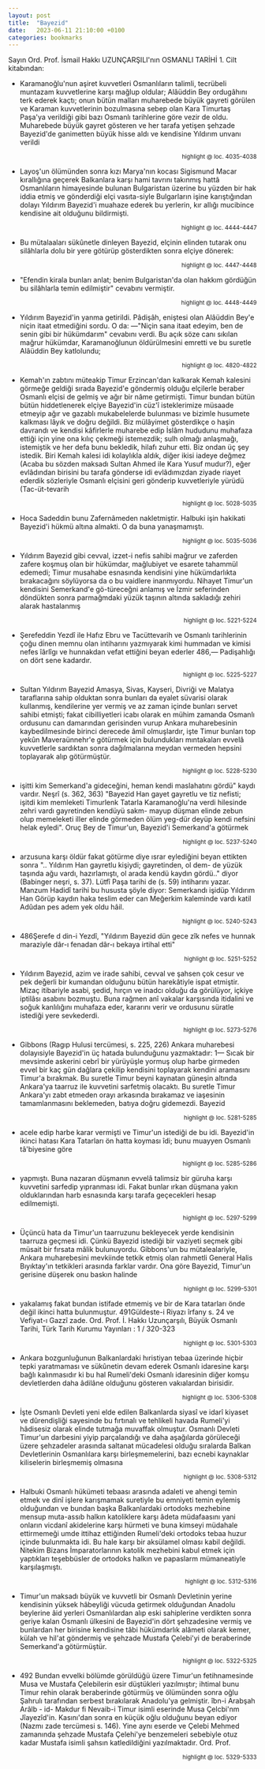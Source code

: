 ```yaml
---
layout: post
title:  "Bayezid"
date:   2023-06-11 21:10:00 +0100
categories: bookmarks
---
```


Sayın Ord. Prof. İsmail Hakkı UZUNÇARŞILI'nın OSMANLI TARİHİ 1. Cilt kitabından:

* Karamanoğlu'nun aşiret kuvvetleri Osmanlıların talimli, tecrübeli muntazam kuvvetlerine karşı mağlup oldular; Alâüddin Bey ordugâhını terk ederek kaçtı; onun bütün malları muharebede büyük gayreti görülen ve Karaman kuvvetlerinin bozulmasına sebep olan Kara Timurtaş Paşa'ya verildiği gibi bazı Osmanlı tarihlerine göre vezir de oldu. Muharebede büyük gayret gösteren ve her tarafa yetişen şehzade Bayezid'de ganimetten büyük hisse aldı ve kendisine Yıldırım unvanı verildi

<p style="text-align: right;"><sup>highlight @ loc. 4035-4038</sup></p>

* Layoş'un ölümünden sonra kızı Marya'nın kocası Sigismund Macar kırallığına geçerek Balkanlara karşı hami tavrını takınmış hattâ Osmanlıların himayesinde bulunan Bulgaristan üzerine bu yüzden bir  hak iddia etmiş ve gönderdiği elçi vasıta-siyle Bulgarların işine karıştığından dolayı Yıldırım Bayezid'i muahaze ederek bu yerlerin, kır allığı mucibince kendisine ait olduğunu bildirmişti.

<p style="text-align: right;"><sup>highlight @ loc. 4444-4447</sup></p>

* Bu mütalaaları sükûnetle dinleyen Bayezid, elçinin elinden tutarak onu silâhlarla dolu bir yere götürüp gösterdikten sonra elçiye dönerek:

<p style="text-align: right;"><sup>highlight @ loc. 4447-4448</sup></p>

* "Efendin kirala bunları anlat; benim Bulgaristan'da olan hakkım gördüğün bu silâhlarla temin edilmiştir" cevabını vermiştir.

<p style="text-align: right;"><sup>highlight @ loc. 4448-4449</sup></p>

* Yıldırım Bayezid'in yanma getirildi. Pâdişâh, eniştesi olan Alâüddin Bey'e niçin itaat etmediğini sordu. O da: —"Niçin sana itaat edeyim, ben de senin gibi bir hükümdarım" cevabını verdi. Bu açık söze canı sıkılan mağrur hükümdar, Karamanoğlunun öldürülmesini emretti ve bu suretle Alâüddin Bey katlolundu;

<p style="text-align: right;"><sup>highlight @ loc. 4820-4822</sup></p>

* Kemah'ın zabtını müteakip Timur Erzincan'dan kalkarak Kemah kalesini görmeğe geldiği sırada Bayezid'e göndermiş olduğu elçilerle beraber Osmanlı elçisi de gelmiş ve ağır bir nâme getirmişti. Timur bundan bütün bütün hiddetlenerek elçiye Bayezid'in cüz'î isteklerimize müsaade etmeyip ağır ve gazablı mukabelelerde bulunması ve bizimle husumete kalkması lâyık ve doğru değildi. Biz mülâyimet gösterdikçe o haşin davrandı ve kendisi kâfirlerle muharebe edip İslâm hududunu muhafaza ettiği için yine ona kılıç çekmeği istemezdik; sulh olmağı anlaşmağı, istemiştik ve her defa bunu bekledik, hilafı zuhur etti. Biz ondan üç şey istedik. Biri Kemah kalesi idi kolaylıkla aldık, diğer ikisi iadeye değmez (Acaba bu sözden maksadı Sultan Ahmed ile Kara Yusuf mudur?), eğer evlâdından birisini bu tarafa gönderse idi evlâdımızdan ziyade riayet ederdik sözleriyle Osmanlı elçisini geri gönderip kuvvetleriyle yürüdü (Tac-üt-tevarih

<p style="text-align: right;"><sup>highlight @ loc. 5028-5035</sup></p>

* Hoca Sadeddin bunu Zafernâmeden nakletmiştir. Halbuki işin hakikati Bayezid'i hükmü altına almakti. O da buna yanaşmamıştı.

<p style="text-align: right;"><sup>highlight @ loc. 5035-5036</sup></p>

* Yıldırım Bayezid gibi cevval, izzet-i nefis sahibi mağrur ve zaferden zafere koşmuş olan bir hükümdar, mağlubiyet ve esarete tahammül edemedi; Timur musahabe esnasında kendisini yine hükümdarlıkta bırakacağını söylüyorsa da o bu vaidlere inanmıyordu. Nihayet Timur'un kendisini Semerkand'e gö-türeceğni anlamış ve İzmir seferinden döndükten sonra parmağmdaki yüzük taşının altında sakladığı zehiri alarak hastalanmış

<p style="text-align: right;"><sup>highlight @ loc. 5221-5224</sup></p>

* Şerefeddin Yezdî ile Hafız Ebru ve Tacüttevarih ve Osmanlı tarihlerinin çoğu dinen memnu olan intiharını yazmıyarak kimi hummadan ve kimisi nefes îârlîgı ve hunnakdan vefat ettiğini beyan ederler 486,— Padişahlığı on dört sene kadardır.

<p style="text-align: right;"><sup>highlight @ loc. 5225-5227</sup></p>

* Sultan Yıldırım Bayezid Amasya, Sivas, Kayseri, Divriği ve Malatya taraflarına sahip olduktan sonra bunları da eyalet süvarisi olarak kullanmış, kendilerine yer vermiş ve az zaman içinde bunları servet sahibi etmişti; fakat cibilliyetleri icabı olarak en mühim zamanda Osmanlı ordusunu can damarından gerisinden vurup Ankara muharebesinin kaybedilmesinde birinci derecede âmil olmuşlardır, işte Timur bunları top yekûn Maveraünnehr'e götürmek için bulundukları mıntakaları evvelâ kuvvetlerle sardıktan sonra dağılmalarına meydan vermeden hepsini toplayarak alıp götürmüştür.

<p style="text-align: right;"><sup>highlight @ loc. 5228-5230</sup></p>

* işitti kim Semerkand'a gideceğini, heman kendi maslahatını gördü" kaydı vardır. Neşrî (s. 362, 363) "Bayezid Han gayet gayretlu ve tiz nefisti; işitdi kim memleketi Timurlenk Tatarla Karamanoğlu'na verdi hilesinde zehri vardı gayretinden kendüyü sakm- mayup düşman elinde zebun olup memeleketi iller elinde görmeden ölüm yeg-dür deyüp kendi nefsini helak eyledi". Oruç Bey de Timur'un, Bayezid'i Semerkand'a götürmek

<p style="text-align: right;"><sup>highlight @ loc. 5237-5240</sup></p>

* arzusuna karşı öldür fakat götürme diye ısrar eylediğini beyan ettikten sonra ".. Yıldırım Han gayretlu kişiydi; gayretinden, ol dem- de yüzük taşında ağu vardı, hazırlamıştı, ol arada kendü kaydın gördü.." diyor (Babinger neşri, s. 37). Lütfî Paşa tarihi de (s. 59) intiharını yazar. Manzum Hadidî tarihi bu hususta şöyle diyor: Semerkandı işidüp Yıldırım Han Görüp kaydın haka teslim eder can Meğerkim kaleminde vardı katil Adûdan pes adem yek oldu hâil.

<p style="text-align: right;"><sup>highlight @ loc. 5240-5243</sup></p>

* 486Şerefe d din-i Yezdî, "Yıldırım Bayezid dün gece zîk nefes ve hunnak maraziyle dâr-ı fenadan dâr-ı bekaya irtihal etti"

<p style="text-align: right;"><sup>highlight @ loc. 5251-5252</sup></p>

* Yıldırım Bayezid, azim ve irade sahibi, cevval ve şahsen çok cesur ve pek değerli bir kumandan olduğunu bütün harekâtiyle ispat etmiştir. Mizaç itibariyle asabi, şedid, hırçın ve inadcı olduğu da görülüyor, içkiye iptilâsı asabını bozmuştu. Buna rağmen anî vakalar karşısında itidalini ve soğuk kanlılığını muhafaza eder, kararını verir ve ordusunu süratle istediği yere sevkederdi.

<p style="text-align: right;"><sup>highlight @ loc. 5273-5276</sup></p>

* Gibbons (Ragıp Hulusi tercümesi, s. 225, 226) Ankara muharebesi dolayısiyle Bayezid'in üç hatada bulunduğunu yazmaktadır: 1— Sıcak bir mevsimde askerini cebrî bir yürüyüşle yormuş olup harbe girmeden evvel bir kaç gün dağlara çekilip kendisini toplayarak kendini aramasını Timur'a bırakmak. Bu suretle Timur beyni kaynatan güneşin altında Ankara'ya taarruz ile kuvvetini sarfetmiş olacaktı. Bu suretle Timur Ankara'yı zabt etmeden orayı arkasında bırakamaz ve iaşesinin tamamlanmasını beklemeden, batıya doğru gidemezdi. Bayezid

<p style="text-align: right;"><sup>highlight @ loc. 5281-5285</sup></p>

* acele edip harbe karar vermişti ve Timur'un istediği de bu idi. Bayezid'in ikinci hatası Kara Tatarları ön hatta koyması îdi; bunu muayyen Osmanlı tâ'biyesine göre

<p style="text-align: right;"><sup>highlight @ loc. 5285-5286</sup></p>

* yapmıştı. Buna nazaran düşmanın evvelâ talimsiz bir güruha karşı kuvvetini sarfedip yıpranması idi. Fakat bunlar ırkan düşmana yakın olduklarından harb esnasında karşı tarafa geçecekleri hesap edilmemişti.

<p style="text-align: right;"><sup>highlight @ loc. 5297-5299</sup></p>

* Üçüncü hata da Timur'un taarruzunu bekleyecek yerde kendisinin taarruza geçmesi idi. Çünkü Bayezid istediği bir vaziyeti seçmek gibi müsait bir fırsata mâlik bulunuyordu. Gibbons'un bu mütalealariyle, Ankara muharebesini mevkiinde tetkik etmiş olan rahmetli General Halis Bıyıktay'ın tetkikleri arasında farklar vardır. Ona göre Bayezid, Timur'un gerisine düşerek onu baskın halinde

<p style="text-align: right;"><sup>highlight @ loc. 5299-5301</sup></p>

* yakalamış fakat bundan istifade etmemiş ve bir de Kara tatarları önde değil ikinci hatta bulunmuştur. 491Güldeste-i Riyazı îrfany s. 24 ve Vefiyat-ı Gazzî zade. Ord. Prof. İ. Hakkı Uzunçarşılı, Büyük Osmanlı Tarihi, Türk Tarih Kurumu Yayınları : 1 / 320-323

<p style="text-align: right;"><sup>highlight @ loc. 5301-5303</sup></p>

* Ankara bozgunluğunun Balkanlardaki hıristiyan tebaa üzerinde hiçbir tepki yaratmaması ve sükûnetin devam ederek Osmanlı idaresine karşı bağlı kalınmasıdır ki bu hal Rumeli'deki Osmanlı idaresinin diğer komşu devletlerden daha âdilâne olduğunu gösteren vakıalardan birisidir.

<p style="text-align: right;"><sup>highlight @ loc. 5306-5308</sup></p>

* İşte Osmanlı Devleti yeni elde edilen Balkanlarda siyasî ve idarî kiyaset ve dûrendişliği sayesinde bu fırtınalı ve tehlikeli havada Rumeli'yi hâdisesiz olarak elinde tutmağa muvaffak olmuştur. Osmanlı Devleti Timur'un darbesini yiyip parçalandığı ve daha aşağılarda görüleceği üzere şehzadeler arasında saltanat mücadelesi olduğu sıralarda Balkan Devletlerinin Osmanlılara karşı birleşmemelerini, bazı ecnebi kaynaklar kiliselerin birleşmemiş olmasına

<p style="text-align: right;"><sup>highlight @ loc. 5308-5312</sup></p>

* Halbuki Osmanlı hükümeti tebaası arasında adaleti ve ahengi temin etmek ve dinî işlere karışmamak suretiyle bu emniyeti temin eylemiş olduğundan ve bundan başka Balkanlardaki ortodoks mezhebine mensup muta-assıb halkın katoliklere karşı âdeta müdafaasını yani onların vicdanî akidelerine karşı hürmeti ve buna kimseyi müdahale ettirmemeği umde ittihaz ettiğinden Rumeli'deki ortodoks tebaa huzur içinde bulunmakta idi. Bu hale karşı bir aksülamel olması kabil değildi. Nitekim Bizans İmparatorlarının katolik mezhebini kabul etmek için yaptıkları teşebbüsler de ortodoks halkın ve papaslarm mümaneatiyle karşılaşmıştı.

<p style="text-align: right;"><sup>highlight @ loc. 5312-5316</sup></p>

* Timur'un maksadı büyük ve kuvvetli bir Osmanlı Devletinin yerine kendisinin yüksek hâbeyliği vücuda getirmek olduğundan Anadolu beylerine âid yerleri Osmanlılardan alıp eski sahiplerine verdikten sonra geriye kalan Osmanlı ülkesini de Bayezid'in dört şehzadesine vermiş ve bunlardan her birisine kendisine tâbi hükümdarlık alâmeti olarak kemer, külah ve hil'at göndermiş ve şehzade Mustafa Çelebi'yi de beraberinde Semerkand'a götürmüştür.

<p style="text-align: right;"><sup>highlight @ loc. 5322-5325</sup></p>

* 492 Bundan evvelki bölümde görüldüğü üzere Timur'un fetihnamesinde Musa ve Mustafa Çelebilerin esir düştükleri yazılmıştır; ihtimal bunu Timur rehin olarak beraberinde götürmüş ve ölümünden sonra oğlu Şahrulı tarafından serbest bırakılarak Anadolu'ya gelmiştir. îbn-i Arabşah Arâlb - id- Makdur fi Nevaib-i Timur isimli eserinde Musa Çelcbi'nm Jîayezîd'in. Kasını'dan sonra en küçük oğlu olduğunu beyan ediyor (Nazmı zade tercümesi s. 146). Yine aynı eserde ve Çelebi Mehmed zamanında şehzade Mustafa Çelehi'ye benzemeleri sebebiyle otuz kadar Mustafa isimli şahsın katledildiğini yazılmaktadır. Ord. Prof.

<p style="text-align: right;"><sup>highlight @ loc. 5329-5333</sup></p>

